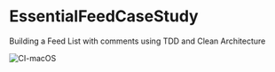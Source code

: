 # EssentialFeedCaseStudy
Building a Feed List with comments using TDD and Clean Architecture

![CI-macOS](https://github.com/anthony1810/EssentialFeedCaseStudy/actions/workflows/main.yml/badge.svg)
